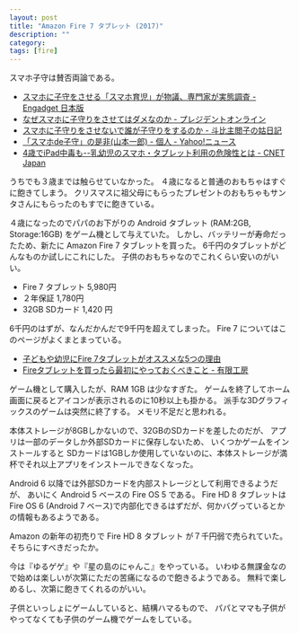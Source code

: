 ```yaml
---
layout: post
title: "Amazon Fire 7 タブレット (2017)"
description: ""
category: 
tags: [fire]
---
```


スマホ子守は賛否両論である。

* [スマホに子守をさせる「スマホ育児」が物議、専門家が実態調査 - Engadget 日本版](https://japanese.engadget.com/2017/02/10/smartphone/)
* [なぜスマホに子守りをさせてはダメなのか - プレジデントオンライン](https://president.jp/articles/-/12883)
* [スマホに子守りをさせないで誰が子守りをするのか - 斗比主閲子の姑日記](https://topisyu.hatenablog.com/entry/smart_phone_lazy_phone)
* [「スマホde子守」の是非(山本一郎) - 個人 - Yahoo!ニュース](https://news.yahoo.co.jp/byline/yamamotoichiro/20131117-00029863/)
* [4歳でiPad中毒も--乳幼児のスマホ・タブレット利用の危険性とは - CNET Japan](https://japan.cnet.com/article/35066232/)

うちでも３歳までは触らせていなかった。
４歳になると普通のおもちゃはすぐに飽きてしまう。
クリスマスに祖父母にもらったプレゼントのおもちゃもサンタさんにもらったのもすでに飽きている。

４歳になったのでパパのお下がりの Android タブレット (RAM:2GB, Storage:16GB) をゲーム機として与えていた。
しかし、バッテリーが寿命だったため、新たに Amazon Fire 7 タブレットを買った。
6千円のタブレットがどんなものか試しにこれにした。
子供のおもちゃなのでこれくらい安いのがいい。

* Fire 7 タブレット 5,980円
* ２年保証 1,780円
* 32GB SDカード 1,420 円

6千円のはずが、なんだかんだで9千円を超えてしまった。
Fire 7 についてはこのページがよくまとまっている。

* [子どもや幼児にFire 7タブレットがオススメな5つの理由](https://blog.f-c.tokyo/fire7-tablet/)
* [Fireタブレットを買ったら最初にやっておくべきこと - 有限工房](https://ygkb.jp/8187)

ゲーム機として購入したが、RAM 1GB は少なすぎた。
ゲームを終了してホーム画面に戻るとアイコンが表示されるのに10秒以上も掛かる。
派手な3Dグラフィックスのゲームは突然に終了する。
メモリ不足だと思われる。

本体ストレージが8GBしかないので、32GBのSDカードを差したのだが、
アプリは一部のデータしか外部SDカードに保存しないため、
いくつかゲームをインストールすると
SDカードは1GBしか使用していないのに、本体ストレージが満杯でそれ以上アプリをインストールできなくなった。

Android 6 以降では外部SDカードを内部ストレージとして利用できるようだが、
あいにく Android 5 ベースの Fire OS 5 である。
Fire HD 8 タブレットは Fire OS 6 (Android 7 ベース)で内部化できるはずだが、何かバグっているとかの情報もあるようである。

Amazon の新年の初売りで Fire HD 8 タブレット が７千円弱で売られていた。
そちらにすべきだったか。

今は『ゆるゲゲ』や『星の島のにゃんこ』をやっている。
いわゆる無課金なので始めは楽しいが次第にただの苦痛になるので飽きるようである。
無料で楽しめるし、次第に飽きてくれるのがいい。

子供といっしょにゲームしていると、結構ハマるもので、
パパとママも子供がやってなくても子供のゲーム機でゲームをしている。
